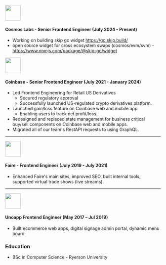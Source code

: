 <img src="https://github.com/user-attachments/assets/70252b10-37b8-430c-bb14-68ecec1357a6" height="50" />

#### Cosmos Labs - Senior Frontend Engineer (July 2024 - Present)
- Working on building skip go widget https://go.skip.build/
- open source widget for cross ecosystem swaps (cosmos/evm/svm) - https://www.npmjs.com/package/@skip-go/widget

[<img src="https://github.com/user-attachments/assets/5ca941d6-ae26-4433-8aa6-fa644747a085" height="50" />](https://www.coinbase.com/)
#### Coinbase - Senior Frontend Engineer (July 2021 - January 2024)

- Led Frontend Engineering for Retail US Derivatives
  - Secured regulatory approval 
  - Successfully launched US-regulated crypto derivatives platform.
- Launched gain/loss feature on Coinbase web and mobile app
  - Enabling users to track net profit/loss.
- Redesigned and replaced state management for business critical buy/sell components on Coinbase web and mobile apps.
- Migrated all of our team's RestAPI requests to using GraphQL.

-----

[<img src="https://github.com/user-attachments/assets/0a7d03f5-b5cf-4f61-a0a5-a47abe1e3f6e" height="50" />](https://www.faire.com)
#### Faire - Frontend Engineer (July 2019 - July 2021)

- Enhanced Faire's main sites, improved SEO, built internal tools, supported virtual trade shows (live streams).

-----

[<img src="https://github.com/user-attachments/assets/c0b535b2-f775-4a74-9025-54954106d130" height="50" />](https://unoapp.com/)
#### Unoapp Frontend Engineer (May 2017 – Jul 2019)
- Built ecommerce web apps, digital signage admin portal, dynamic menu board.

### Education
- BSc in Computer Science - Ryerson University
